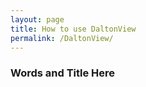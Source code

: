 ```yaml
---
layout: page
title: How to use DaltonView
permalink: /DaltonView/
---
```


### Words and Title Here
